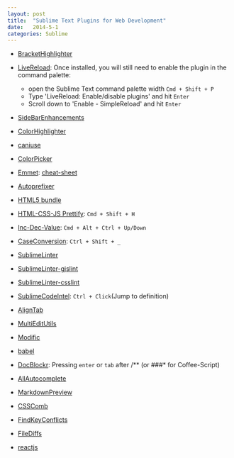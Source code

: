 ```yaml
---
layout: post
title:  "Sublime Text Plugins for Web Development"
date:   2014-5-1
categories: Sublime
---
```


* <a href="https://github.com/facelessuser/BracketHighlighter" target="_blank">BracketHighlighter</a>

* <a href="https://github.com/dz0ny/LiveReload-sublimetext2" target="_blank">LiveReload</a>: Once installed, you will still need to enable the plugin in the command palette:

    * open the Sublime Text command palette width `Cmd + Shift + P`
    * Type 'LiveReload: Enable/disable plugins' and hit `Enter`
    * Scroll down to 'Enable - SimpleReload' and hit `Enter`

* <a href="https://github.com/titoBouzout/SideBarEnhancements" target="_blank">SideBarEnhancements</a>

* <a href="https://github.com/Monnoroch/ColorHighlighter" target="_blank">ColorHighlighter</a>

* <a href="https://github.com/Azd325/sublime-text-caniuse" target="_blank">caniuse</a>

* <a href="http://weslly.github.io/ColorPicker/" target="_blank">ColorPicker</a>

* <a href="https://github.com/sergeche/emmet-sublime" target="_blank">Emmet</a>: <a href="http://docs.emmet.io/cheat-sheet/" target="_blank">cheat-sheet</a>

* <a href="https://github.com/sindresorhus/sublime-autoprefixer" target="_blank">Autoprefixer</a>

* <a href="https://github.com/mrmartineau/HTML5" target="_blank">HTML5 bundle</a>

* <a href="https://github.com/victorporof/Sublime-HTMLPrettify" target="_blank">HTML-CSS-JS Prettify</a>: `Cmd + Shift + H`

* <a href="https://github.com/rmaksim/Sublime-Text-2-Inc-Dec-Value" target="_blank">Inc-Dec-Value</a>: `Cmd + Alt + Ctrl + Up/Down`

* <a href="https://github.com/jdc0589/CaseConversion" target="_blank">CaseConversion</a>: `Ctrl + Shift + _`

* <a href="https://github.com/SublimeLinter/SublimeLinter3" target="_blank">SublimeLinter</a>

* <a href="https://github.com/SublimeLinter/SublimeLinter-gjslint" target="_blank">SublimeLinter-gjslint</a>

* <a href="https://github.com/SublimeLinter/SublimeLinter-csslint" target="_blank">SublimeLinter-csslint</a>

* <a href="https://github.com/SublimeCodeIntel/SublimeCodeIntel" target="_blank">SublimeCodeIntel</a>: `Ctrl + Click`(Jump to definition)

* <a href="https://packagecontrol.io/packages/AlignTab" target="_blank">AlignTab</a>

* <a href="https://github.com/philippotto/Sublime-MultiEditUtils" target="_blank">MultiEditUtils</a>

* <a href="https://packagecontrol.io/packages/Modific" target="_blank">Modific</a>

* <a href="https://github.com/babel/babel-sublime" target="_blank">babel</a>

* <a href="https://github.com/spadgos/sublime-jsdocs" target="_blank">DocBlockr</a>: Pressing `enter` or `tab` after /** (or ###* for Coffee-Script)

* <a href="https://github.com/alienhard/SublimeAllAutocomplete" target="_blank">AllAutocomplete</a>

* <a href="https://github.com/revolunet/sublimetext-markdown-preview" target="_blank">MarkdownPreview</a>

* <a href="http://csscomb.com/" target="_blank">CSSComb</a>

* <a href="https://github.com/skuroda/FindKeyConflicts" target="_blank">FindKeyConflicts</a>

* <a href="https://github.com/colinta/SublimeFileDiffs" target="_blank">FileDiffs</a>

* <a href="https://github.com/reactjs/sublime-react" target="_blank">reactjs</a>
